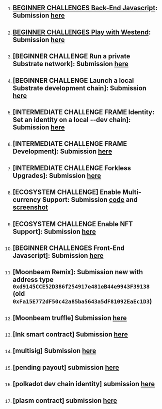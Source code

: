1.  ## [BEGINNER CHALLENGES Back-End Javascript](https://gitcoin.co/issue/Polkadot-Network/hello-world-by-polkadot/13/100023939): Submission [here](https://github.com/fussyl/polkadot-hello-world/blob/main/back-end.js)
2.  ## [BEGINNER CHALLENGES Play with Westend](https://gitcoin.co/issue/Polkadot-Network/hello-world-by-polkadot/15/100023941): Submission [here](https://westend.subscan.io/extrinsic/0x47a07dc44093c3e80ae897453ae6505d2ac8a5e68e3c3187fabdb4d53ab7019e) 
3.  ## [BEGINNER CHALLENGE Run a private Substrate network]: Submission [here](https://github.com/fussyl/polkadot-hello-world/blob/main/private-network.png)
4.  ## [BEGINNER CHALLENGE Launch a local Substrate development chain]: Submission [here](https://github.com/fussyl/polkadot-hello-world/blob/main/local-private-network.png) 
5.  ## [INTERMEDIATE CHALLENGE FRAME Identity: Set an identity on a local --dev chain]: Submission [here](https://github.com/fussyl/polkadot-hello-world/blob/main/Frame%20Identity%20Local%20Dev.png)
6.  ## [INTERMEDIATE CHALLENGE FRAME Development]: Submission [here](https://github.com/fussyl/polkadot-hello-world/blob/main/FRAME-Development.md)
7.  ## [INTERMEDIATE CHALLENGE Forkless Upgrades]: Submission [here](https://github.com/fussyl/polkadot-hello-world/blob/main/Runtime%20Upgrade.png)
8.  ## [ECOSYSTEM CHALLENGE] Enable Multi-currency Support: Submission [code](https://github.com/fussyl/sub-node-orml) and [screenshot](https://github.com/fussyl/sub-node-orml/blob/master/orml-token%20custom%20currency%20transfer.png)
9.  ## [ECOSYSTEM CHALLENGE Enable NFT Support]: Submission [here](https://github.com/fussyl/sub-node-orml)
10.  ## [BEGINNER CHALLENGES Front-End Javascript]: Submission [here](https://github.com/fussyl/sub-frontend-template-custom)
11.  ## [Moonbeam Remix]: Submission new with address type `0xd9145CCE52D386f254917e481eB44e9943F39138` (old `0xFa15E772dF50c42a85ba5643a5dF81092EaEc1D3`)
12.  ## [Moonbeam truffle] Submission [here](https://github.com/fussyl/polkadot-hello-world/blob/main/moonbeam-truffle.md)
13.  ## [Ink smart contract] Submission [here](https://github.com/fussyl/polkadot-hello-world/blob/main/ink.md)
14.  ## [multisig] Submission [here](https://github.com/fussyl/polkadot-hello-world/blob/main/multisig.md)
15.  ## [pending payout] submission [here](https://github.com/fussyl/pendingpayout)
16.  ## [polkadot dev chain identity] submission [here](https://github.com/fussyl/polkadot-hello-world/blob/main/devchain-identity)
17.  ## [plasm contract] submission [here](https://github.com/fussyl/polkadot-hello-world/blob/main/plasmcontract.md)
